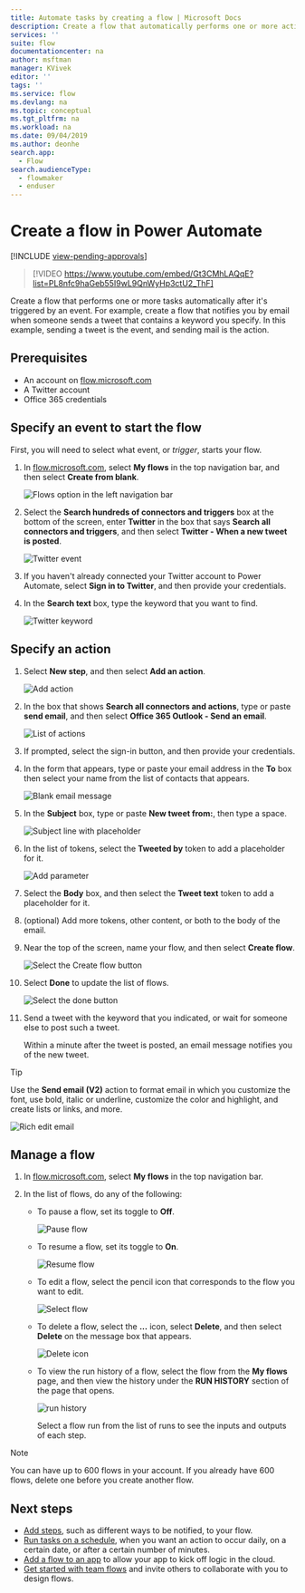 ```yaml
---
title: Automate tasks by creating a flow | Microsoft Docs
description: Create a flow that automatically performs one or more actions, such as sending email, when events like someone adding a row to a SharePoint list occur.
services: ''
suite: flow
documentationcenter: na
author: msftman
manager: KVivek
editor: ''
tags: ''
ms.service: flow
ms.devlang: na
ms.topic: conceptual
ms.tgt_pltfrm: na
ms.workload: na
ms.date: 09/04/2019
ms.author: deonhe
search.app: 
  - Flow
search.audienceType: 
  - flowmaker
  - enduser
---
```

# Create a flow in Power Automate
[!INCLUDE [view-pending-approvals](includes/cc-rebrand.md)]

> [!VIDEO https://www.youtube.com/embed/Gt3CMhLAQqE?list=PL8nfc9haGeb55I9wL9QnWyHp3ctU2_ThF]

Create a flow that performs one or more tasks automatically after it's triggered by an event. For example, create a flow that notifies you by email when someone sends a tweet that contains a keyword you specify. In this example, sending a tweet is the event, and sending mail is the action.

## Prerequisites

* An account on [flow.microsoft.com](https://flow.microsoft.com)
* A Twitter account
* Office 365 credentials

## Specify an event to start the flow

First, you will need to select what event, or *trigger*, starts your flow.

1. In [flow.microsoft.com](https://flow.microsoft.com), select **My flows** in the top navigation bar, and then select **Create from blank**.

    ![Flows option in the left navigation bar](./media/get-started-logic-flow/create-logic-flow.png)
1. Select the **Search hundreds of connectors and triggers** box at the bottom of the screen, enter **Twitter** in the box that says **Search all connectors and triggers**, and then select **Twitter - When a new tweet is posted**.

    ![Twitter event](./media/get-started-logic-flow/twitter-search.png)

1. If you haven't already connected your Twitter account to Power Automate, select **Sign in to Twitter**, and then provide your credentials.

1. In the **Search text** box, type the keyword that you want to find.

    ![Twitter keyword](./media/get-started-logic-flow/twitter-keyword.png)

## Specify an action

1. Select **New step**, and then select **Add an action**.

    ![Add action](./media/get-started-logic-flow/add-action-icon.png)

1. In the box that shows **Search all connectors and actions**, type or paste **send email**, and then select **Office 365 Outlook - Send an email**.

    ![List of actions](./media/get-started-logic-flow/send-email.png)

1. If prompted, select the sign-in button, and then provide your credentials.

1. In the form that appears, type or paste your email address in the **To** box then select your name from the list of contacts that appears.

    ![Blank email message](./media/get-started-logic-flow/blank-email.png)
1. In the **Subject** box, type or paste **New tweet from:**, then type a space.

    ![Subject line with placeholder](./media/get-started-logic-flow/message-token.png)
1. In the list of tokens, select the **Tweeted by** token to add a placeholder for it.

    ![Add parameter](./media/get-started-logic-flow/add-parameter.png)
1. Select the **Body** box, and then select the **Tweet text** token to add a placeholder for it.
1. (optional) Add more tokens, other content, or both to the body of the email.
1. Near the top of the screen, name your flow, and then select **Create flow**.

    ![Select the Create flow button](./media/get-started-logic-flow/create-button.png)
1. Select **Done** to update the list of flows.

     ![Select the done button](./media/get-started-logic-flow/done-button.png)
1. Send a tweet with the keyword that you indicated, or wait for someone else to post such a tweet.

     Within a minute after the tweet is posted, an email message notifies you of the new tweet.

> [!TIP]
> Use the **Send email (V2)** action to format email in which you customize the font, use bold, italic or underline, customize the color and highlight, and create lists or links, and more.

![Rich edit email](media/get-started-logic-flow/email-rich-text.png)

## Manage a flow

1. In [flow.microsoft.com](https://flow.microsoft.com), select **My flows** in the top navigation bar.
1. In the list of flows, do any of the following:

   * To pause a flow, set its toggle to **Off**.

       ![Pause flow](./media/get-started-logic-flow/pause-flow.png)
   * To resume a flow, set its toggle to **On**.

       ![Resume flow](./media/get-started-logic-flow/resume-flow.png)
   * To edit a flow, select the pencil icon that corresponds to the flow you want to edit.

       ![Select flow](./media/get-started-logic-flow/select-flow.png)
   * To delete a flow, select the **...** icon, select **Delete**, and then select **Delete** on the message box that appears.

       ![Delete icon](./media/get-started-logic-flow/delete-icon.png)
   * To view the run history of a flow, select the flow from the **My flows** page, and then view the history under the **RUN HISTORY** section of the page that opens.

       ![run history](./media/get-started-logic-flow/run-history.png)

     Select a flow run from the list of runs to see the inputs and outputs of each step.

> [!NOTE]
> You can have up to 600 flows in your account. If you already have 600 flows, delete one before you create another flow.
>
>

## Next steps

* [Add steps](multi-step-logic-flow.md), such as different ways to be notified, to your flow.
* [Run tasks on a schedule](run-scheduled-tasks.md), when you want an action to occur daily, on a certain date, or after a certain number of minutes.
* [Add a flow to an app](https://powerapps.microsoft.com/tutorials/using-logic-flows/) to allow your app to kick off logic in the cloud.
* [Get started with team flows](create-team-flows.md) and invite others to collaborate with you to design flows.
